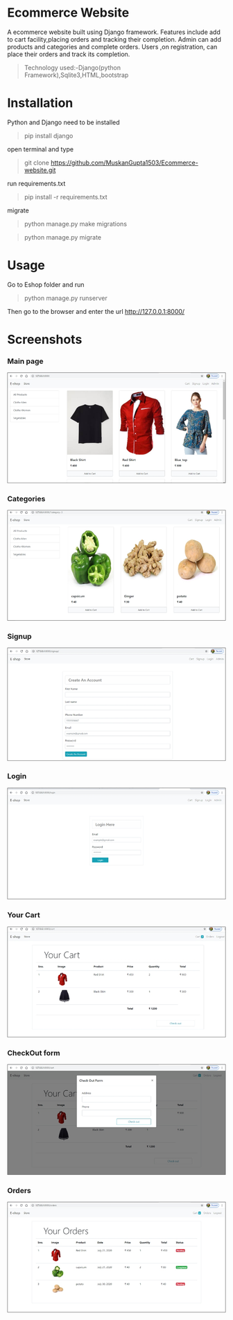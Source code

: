 # Ecommerce Website
A ecommerce website built using Django framework. Features include add to cart facility,placing orders and tracking their completion. Admin can add products and categories and complete orders. Users ,on registration, can place their orders and track its completion.

> Technology used:-Django(python Framework),Sqlite3,HTML,bootstrap

# Installation
Python and Django need to be installed
>pip install django

open terminal and type
> git clone https://github.com/MuskanGupta1503/Ecommerce-website.git

run requirements.txt
> pip install -r requirements.txt

migrate
>python manage.py make migrations

>python manage.py migrate


# Usage
Go to Eshop folder and run

>python manage.py runserver

Then go to the browser and enter the url http://127.0.0.1:8000/

# Screenshots
 ### Main page
![dashboard](/staticfiles/dashboard.jpg)

 ### Categories
![category](/staticfiles/category.jpg)

 ### Signup
![signup](/staticfiles/signup.jpg)

 ### Login
![login](/staticfiles/login.jpg)

 ### Your Cart
![cart](/staticfiles/cart.jpg)

 ### CheckOut form
![checkout](/staticfiles/checkout.jpg)

 ### Orders
![orders](/staticfiles/orders.jpg)
